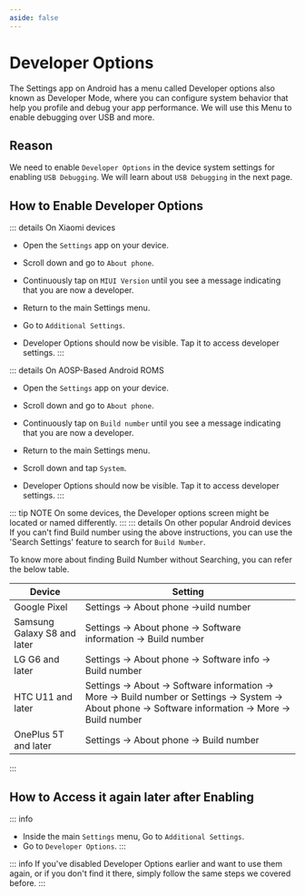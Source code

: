 ```yaml
---
aside: false
---
```


# Developer Options
The Settings app on Android has a menu called Developer options also known as Developer Mode, where you can configure system behavior that help you profile and debug your app performance. We will use this Menu to enable debugging over USB and more.

## Reason

We need to enable `Developer Options` in the device system settings for enabling `USB Debugging`.
We will learn about `USB Debugging` in the next page.

## How to Enable Developer Options
::: details On Xiaomi devices

* Open the `Settings` app on your device.
* Scroll down and go to `About phone`.

* Continuously tap on `MIUI Version` until you see a message indicating that you are now a developer.
* Return to the main Settings menu. 
* Go to `Additional Settings`.
* Developer Options should now be visible. Tap it to access developer settings.
:::


::: details On AOSP-Based Android ROMS
* Open the `Settings` app on your device.
* Scroll down and go to `About phone`.

* Continuously tap on `Build number` until you see a message indicating that you are now a developer.
* Return to the main Settings menu.
* Scroll down and tap `System`.
* Developer Options should now be visible. Tap it to access developer settings.
:::


::: tip NOTE
On some devices, the Developer options screen might be located or named differently.
:::
::: details On other popular Android devices
If you can't find Build number using the above instructions, you can use the 'Search Settings' feature to search for `Build Number`.

To know more about finding Build Number without Searching, you can refer the below table. 

| Device | Setting |
|---|---|
| Google Pixel | Settings -> About phone ->uild number |
| Samsung Galaxy S8 and later | Settings -> About phone -> Software information -> Build number |
| LG G6 and later | Settings -> About phone -> Software info -> Build number |
| HTC U11 and later | Settings -> About -> Software information -> More -> Build number or Settings -> System -> About phone -> Software information -> More -> Build number |
| OnePlus 5T and later | Settings -> About phone -> Build number |
:::

## How to Access it again later after Enabling
::: info
* Inside the main `Settings` menu, Go to `Additional Settings`.
* Go to `Developer Options`.
:::

::: info
If you've disabled Developer Options earlier and want to use them again, or if you don't find it there, simply follow the same steps we covered before.
:::

